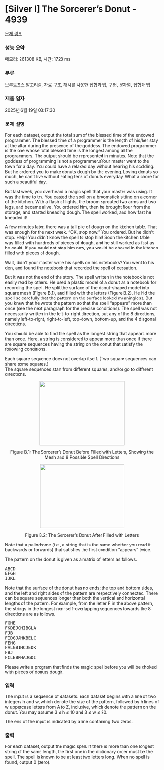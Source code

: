 # [Silver I] The Sorcerer’s Donut - 4939 

[문제 링크](https://www.acmicpc.net/problem/4939) 

### 성능 요약

메모리: 261308 KB, 시간: 1728 ms

### 분류

브루트포스 알고리즘, 자료 구조, 해시를 사용한 집합과 맵, 구현, 문자열, 집합과 맵

### 제출 일자

2025년 6월 19일 03:17:30

### 문제 설명

<p>For each dataset, output the total sum of the blessed time of the endowed programmer. The blessed time of a programmer is the length of his/her stay at the altar during the presence of the goddess. The endowed programmer is the one whose total blessed time is the longest among all the programmers. The output should be represented in minutes. Note that the goddess of programming is not a programmer.aYour master went to the town for a day. You could have a relaxed day without hearing his scolding. But he ordered you to make donuts dough by the evening. Loving donuts so much, he can’t live without eating tens of donuts everyday. What a chore for such a beautiful day.</p>

<p>But last week, you overheard a magic spell that your master was using. It was the time to try. You casted the spell on a broomstick sitting on a corner of the kitchen. With a flash of lights, the broom sprouted two arms and two legs, and became alive. You ordered him, then he brought flour from the storage, and started kneading dough. The spell worked, and how fast he kneaded it!</p>

<p>A few minutes later, there was a tall pile of dough on the kitchen table. That was enough for the next week. “OK, stop now.” You ordered. But he didn’t stop. Help! You didn’t know the spell to stop him! Soon the kitchen table was filled with hundreds of pieces of dough, and he still worked as fast as he could. If you could not stop him now, you would be choked in the kitchen filled with pieces of dough.</p>

<p>Wait, didn’t your master write his spells on his notebooks? You went to his den, and found the notebook that recorded the spell of cessation.</p>

<p>But it was not the end of the story. The spell written in the notebook is not easily read by others. He used a plastic model of a donut as a notebook for recording the spell. He split the surface of the donut-shaped model into square mesh (Figure B.1), and filled with the letters (Figure B.2). He hid the spell so carefully that the pattern on the surface looked meaningless. But you knew that he wrote the pattern so that the spell “appears” more than once (see the next paragraph for the precise conditions). The spell was not necessarily written in the left-to-right direction, but any of the 8 directions, namely left-to-right, right-to-left, top-down, bottom-up, and the 4 diagonal directions.</p>

<p>You should be able to find the spell as the longest string that appears more than once. Here, a string is considered to appear more than once if there are square sequences having the string on the donut that satisfy the following conditions.</p>

<p>Each square sequence does not overlap itself. (Two square sequences can share some squares.)<br>
The square sequences start from different squares, and/or go to different directions.</p>

<p style="text-align:center"><img alt="" src="https://onlinejudgeimages.s3-ap-northeast-1.amazonaws.com/problem/4939/1.png" style="height:209px; width:280px"></p>

<p style="text-align:center">Figure B.1: The Sorcerer’s Donut Before Filled with Letters, Showing the Mesh and 8 Possible Spell Directions</p>

<p style="text-align:center"><img alt="" src="https://onlinejudgeimages.s3-ap-northeast-1.amazonaws.com/problem/4939/2.png" style="height:209px; width:277px"></p>

<p style="text-align:center">Figure B.2: The Sorcerer’s Donut After Filled with Letters</p>

<p>Note that a palindrome (i.e., a string that is the same whether you read it backwards or forwards) that satisfies the first condition “appears” twice.</p>

<p>The pattern on the donut is given as a matrix of letters as follows.</p>

<pre>ABCD
EFGH
IJKL</pre>

<p>Note that the surface of the donut has no ends; the top and bottom sides, and the left and right sides of the pattern are respectively connected. There can be square sequences longer than both the vertical and horizontal lengths of the pattern. For example, from the letter F in the above pattern, the strings in the longest non-self-overlapping sequences towards the 8 directions are as follows.</p>

<pre>FGHE
FKDEJCHIBGLA
FJB
FIDGJAHKBELC
FEHG
FALGBIHCJEDK
FBJ
FCLEBKHAJGDI</pre>

<p>Please write a program that finds the magic spell before you will be choked with pieces of donuts dough.</p>

### 입력 

 <p>The input is a sequence of datasets. Each dataset begins with a line of two integers h and w, which denote the size of the pattern, followed by h lines of w uppercase letters from A to Z, inclusive, which denote the pattern on the donut. You may assume 3 ≤ h ≤ 10 and 3 ≤ w ≤ 20.</p>

<p>The end of the input is indicated by a line containing two zeros.</p>

### 출력 

 <p>For each dataset, output the magic spell. If there is more than one longest string of the same length, the first one in the dictionary order must be the spell. The spell is known to be at least two letters long. When no spell is found, output 0 (zero).</p>


